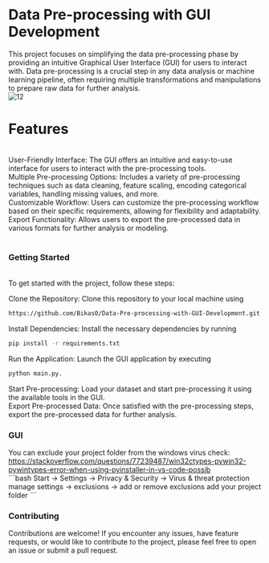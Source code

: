 # Data Pre-processing with GUI Development
This project focuses on simplifying the data pre-processing phase by providing an intuitive Graphical User Interface (GUI) for users to interact with. Data pre-processing is a crucial step in any data analysis or machine learning pipeline, often requiring multiple transformations and manipulations to prepare raw data for further analysis.<br>
![12](https://github.com/Bikas0/Data-Pre-processing-with-GUI-Development/assets/66817101/fba93e04-2743-43f2-bb82-bb62ba4bc673)

<h1>Features</h1><br>
User-Friendly Interface: The GUI offers an intuitive and easy-to-use interface for users to interact with the pre-processing tools.<br>
Multiple Pre-processing Options: Includes a variety of pre-processing techniques such as data cleaning, feature scaling, encoding categorical variables, handling missing values, and more.<br>
Customizable Workflow: Users can customize the pre-processing workflow based on their specific requirements, allowing for flexibility and adaptability.<br>
Export Functionality: Allows users to export the pre-processed data in various formats for further analysis or modeling.<br>
<br>
<h3>Getting Started</h3><br>
To get started with the project, follow these steps:<br>

Clone the Repository: Clone this repository to your local machine using <br>
```bash
https://github.com/Bikas0/Data-Pre-processing-with-GUI-Development.git
```
Install Dependencies: Install the necessary dependencies by running 
```bash
pip install -r requirements.txt
```
Run the Application: Launch the GUI application by executing 
```bash
python main.py.
````
Start Pre-processing: Load your dataset and start pre-processing it using the available tools in the GUI.<br>
Export Pre-processed Data: Once satisfied with the pre-processing steps, export the pre-processed data for further analysis.<br>

<h3>GUI</h3>
You can exclude your project folder from the windows virus check:<br>
<a href="[https://www.example.com](https://stackoverflow.com/questions/77239487/win32ctypes-pywin32-pywintypes-error-when-using-pyinstaller-in-vs-code-possib)">https://stackoverflow.com/questions/77239487/win32ctypes-pywin32-pywintypes-error-when-using-pyinstaller-in-vs-code-possib</a>
<br>
```bash
Start -> Settings -> Privacy & Security -> Virus & threat protection
manage settings -> exclusions -> add or remove exclusions
add your project folder
```
<br>
<h3>Contributing</h3>
Contributions are welcome! If you encounter any issues, have feature requests, or would like to contribute to the project, please feel free to open an issue or submit a pull request.
